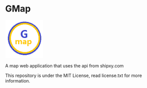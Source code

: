 # GMap
<img src="logo.png"/>

A map web application that uses the api from shipxy.com

This repository is under the MIT License, read license.txt for more information.
